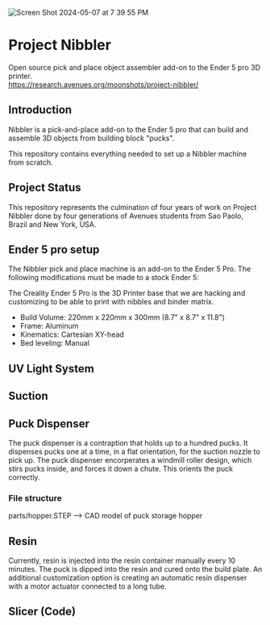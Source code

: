 ![Screen Shot 2024-05-07 at 7 39 55 PM](https://github.com/Project-Nibbler/Project-Nibbler/assets/43685920/a28b5fc4-33dd-41cb-9eb1-91ef7dac5f9e)
# Project Nibbler
Open source pick and place object assembler add-on to the Ender 5 pro 3D printer.  
https://research.avenues.org/moonshots/project-nibbler/
## Introduction 
Nibbler is a pick-and-place add-on to the Ender 5 pro that can build and assemble 3D objects from building block "pucks". 

This repository contains everything needed to set up a Nibbler machine from scratch. 
## Project Status
This repository represents the culmination of four years of work on Project Nibbler done by four generations of Avenues students from Sao Paolo, Brazil and New York, USA.

## Ender 5 pro setup
The Nibbler pick and place machine is an add-on to the Ender 5 Pro. The following modifications must be made to a stock Ender 5: 
 
The Creality Ender 5 Pro is the 3D Printer base that we are hacking and customizing to be able to print with nibbles and binder matrix.
* Build Volume: 220mm x 220mm x 300mm (8.7" x 8.7" x 11.8")
* Frame: Aluminum
* Kinematics: Cartesian XY-head
* Bed leveling: Manual

## UV Light System

## Suction

## Puck Dispenser

The puck dispenser is a contraption that holds up to a hundred pucks. It dispenses pucks one at a time, in a flat orientation, for the suction nozzle to pick up. The puck dispenser encorperates a windmill roller design, which stirs pucks inside, and forces it down a chute. This orients the puck correctly.

### File structure
parts/hopper.STEP --> CAD model of puck storage hopper 

## Resin
Currently, resin is injected into the resin container manually every 10 minutes. The puck is dipped into the resin and cured onto the build plate. An additional customization option is creating an automatic resin dispenser with a motor actuator connected to a long tube. 
## Slicer (Code)


